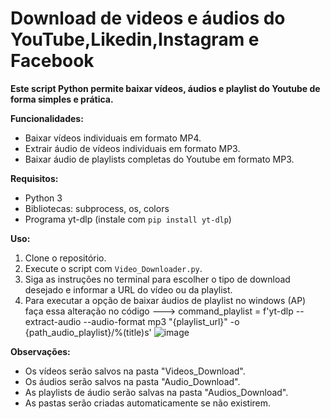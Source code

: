  # Download de videos e áudios do YouTube,Likedin,Instagram e Facebook

**Este script Python permite baixar vídeos, áudios e playlist do Youtube de forma simples e prática.**

**Funcionalidades:**

- Baixar vídeos individuais em formato MP4.
- Extrair áudio de vídeos individuais em formato MP3.
- Baixar áudio  de playlists completas do Youtube em formato MP3.

**Requisitos:**

- Python 3
- Bibliotecas: subprocess, os, colors
- Programa yt-dlp (instale com `pip install yt-dlp`)

**Uso:**

1. Clone o repositório.
2. Execute o script com `Video_Downloader.py`.
3. Siga as instruções no terminal para escolher o tipo de download desejado e informar a URL do vídeo ou da playlist.
4. Para executar a opção de baixar áudios de playlist no windows (AP) faça essa alteração no código ---> command_playlist = f'yt-dlp --extract-audio --audio-format mp3 "{playlist_url}" -o {path_audio_playlist}/%(title)s'
   ![image](https://github.com/GuilhermeTart/Video-Downloader/assets/136984328/1b5a13b3-223c-47ee-839e-7e24506f225c)


**Observações:**

- Os vídeos serão salvos na pasta "Videos_Download".
- Os áudios serão salvos na pasta "Audio_Download".
- As playlists de áudio serão salvas na pasta "Audios_Download".
- As pastas serão criadas automaticamente se não existirem.


